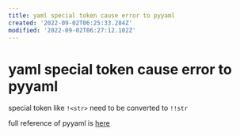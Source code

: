 ```yaml
---
title: yaml special token cause error to pyyaml
created: '2022-09-02T06:25:33.284Z'
modified: '2022-09-02T06:27:12.102Z'
---
```


# yaml special token cause error to pyyaml

special token like `!<str>` need to be converted to `!!str`

full reference of pyyaml is [here]()
